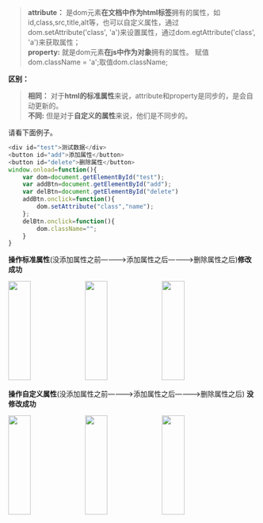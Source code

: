 >**attribute：** 是dom元素**在文档中作为html标签**拥有的属性，如id,class,src,title,alt等，也可以自定义属性，通过dom.setAttribute('class', 'a')来设置属性，通过dom.egtAttribute('class', 'a')来获取属性；  
>**property:** 就是dom元素**在js中作为对象**拥有的属性。 赋值dom.className = 'a';取值dom.className;

**区别：**

>**相同：** 对于**html的标准属性**来说，attribute和property是同步的，是会自动更新的。    
>**不同:** 但是对于**自定义的属性**来说，他们是不同步的。

请看下面例子。
        

```js
<div id="test">测试数据</div>
<button id="add">添加属性</button>
<button id="delete">删除属性</button>
window.onload=function(){
    var dom=document.getElementById("test");
    var addBtn=document.getElementById("add");
    var delBtn=document.getElementById("delete")
    addBtn.onclick=function(){
        dom.setAttribute("class","name");
    };
    delBtn.onclick=function(){
        dom.className="";
    }		
}
```

  **操作标准属性**(没添加属性之前————>添加属性之后————>删除属性之后)**修改成功** 

  <img width="30%" height="200px" style="padding-right:'20px'" src="https://user-gold-cdn.xitu.io/2019/4/9/16a02756ce8afb5e?w=473&h=603&f=png&s=43486">  
  <img width="30%" height="200px"style="padding-right:'20px'" src="https://user-gold-cdn.xitu.io/2019/4/9/16a02779437c1e72?w=556&h=613&f=png&s=50412"> 
  <img width="30%" height="200px"style="padding-right:'20px'" src="https://user-gold-cdn.xitu.io/2019/4/9/16a0279f4dd1190f?w=468&h=602&f=png&s=47860"> 

**操作自定义属性**(没添加属性之前————>添加属性之后————>删除属性之后) **没修改成功** 

  <img width="30%" height="200px" style="padding-right:'20px'" src="https://user-gold-cdn.xitu.io/2019/4/9/16a02756ce8afb5e?w=473&h=603&f=png&s=43486">  
  <img width="30%" height="200px"style="padding-right:'20px'" src="https://user-gold-cdn.xitu.io/2019/4/9/16a027fc139b82cb?w=474&h=608&f=png&s=49236"> 
  <img width="30%" height="200px"style="padding-right:'20px'" src="https://user-gold-cdn.xitu.io/2019/4/9/16a027f3002bb5e9?w=469&h=602&f=png&s=48871"> 